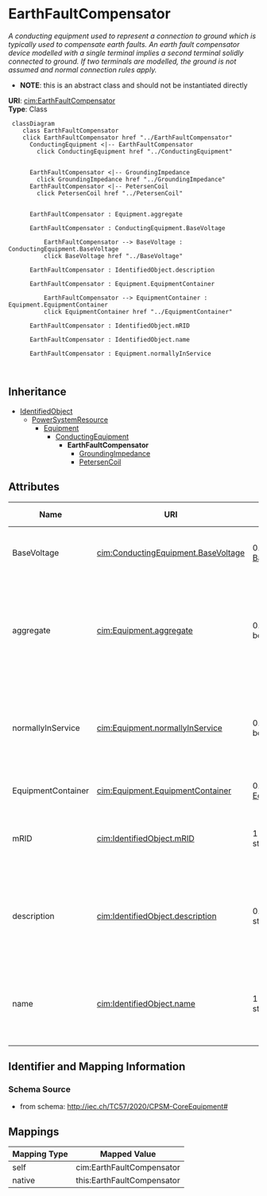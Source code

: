 # EarthFaultCompensator


_A conducting equipment used to represent a connection to ground which is typically used to compensate earth faults.   An earth fault compensator device modelled with a single terminal implies a second terminal solidly connected to ground.  If two terminals are modelled, the ground is not assumed and normal connection rules apply._




* __NOTE__: this is an abstract class and should not be instantiated directly


**URI**: [cim:EarthFaultCompensator](http://iec.ch/TC57/CIM100#EarthFaultCompensator)<br />
**Type**: Class




```mermaid
 classDiagram
    class EarthFaultCompensator
    click EarthFaultCompensator href "../EarthFaultCompensator"
      ConductingEquipment <|-- EarthFaultCompensator
        click ConductingEquipment href "../ConductingEquipment"
      

      EarthFaultCompensator <|-- GroundingImpedance
        click GroundingImpedance href "../GroundingImpedance"
      EarthFaultCompensator <|-- PetersenCoil
        click PetersenCoil href "../PetersenCoil"
      
      
      EarthFaultCompensator : Equipment.aggregate
        
      EarthFaultCompensator : ConductingEquipment.BaseVoltage
        
          EarthFaultCompensator --> BaseVoltage : ConductingEquipment.BaseVoltage
          click BaseVoltage href "../BaseVoltage"
        
      EarthFaultCompensator : IdentifiedObject.description
        
      EarthFaultCompensator : Equipment.EquipmentContainer
        
          EarthFaultCompensator --> EquipmentContainer : Equipment.EquipmentContainer
          click EquipmentContainer href "../EquipmentContainer"
        
      EarthFaultCompensator : IdentifiedObject.mRID
        
      EarthFaultCompensator : IdentifiedObject.name
        
      EarthFaultCompensator : Equipment.normallyInService
        
      
```





## Inheritance
* [IdentifiedObject](IdentifiedObject.md)
    * [PowerSystemResource](PowerSystemResource.md)
        * [Equipment](Equipment.md)
            * [ConductingEquipment](ConductingEquipment.md)
                * **EarthFaultCompensator**
                    * [GroundingImpedance](GroundingImpedance.md)
                    * [PetersenCoil](PetersenCoil.md)



## Attributes


| Name | URI | Cardinality and Range | Description | Inheritance |
| ---  | --- | --- | --- | --- |
| BaseVoltage | [cim:ConductingEquipment.BaseVoltage](http://iec.ch/TC57/CIM100#ConductingEquipment.BaseVoltage) | 0..1 <br />  [BaseVoltage](BaseVoltage.md)  | Base voltage of this conducting equipment | [ConductingEquipment](ConductingEquipment.md) |
| aggregate | [cim:Equipment.aggregate](http://iec.ch/TC57/CIM100#Equipment.aggregate) | 0..1 <br />  boolean  | The aggregate flag provides an alternative way of representing an aggregated ... | [Equipment](Equipment.md) |
| normallyInService | [cim:Equipment.normallyInService](http://iec.ch/TC57/CIM100#Equipment.normallyInService) | 0..1 <br />  boolean  | Specifies the availability of the equipment under normal operating conditions | [Equipment](Equipment.md) |
| EquipmentContainer | [cim:Equipment.EquipmentContainer](http://iec.ch/TC57/CIM100#Equipment.EquipmentContainer) | 0..1 <br />  [EquipmentContainer](EquipmentContainer.md)  | Container of this equipment | [Equipment](Equipment.md) |
| mRID | [cim:IdentifiedObject.mRID](http://iec.ch/TC57/CIM100#IdentifiedObject.mRID) | 1 <br />  string  | Master resource identifier issued by a model authority | [IdentifiedObject](IdentifiedObject.md) |
| description | [cim:IdentifiedObject.description](http://iec.ch/TC57/CIM100#IdentifiedObject.description) | 0..1 <br />  string  | The description is a free human readable text describing or naming the object | [IdentifiedObject](IdentifiedObject.md) |
| name | [cim:IdentifiedObject.name](http://iec.ch/TC57/CIM100#IdentifiedObject.name) | 1 <br />  string  | The name is any free human readable and possibly non unique text naming the o... | [IdentifiedObject](IdentifiedObject.md) |









## Identifier and Mapping Information







### Schema Source


* from schema: http://iec.ch/TC57/2020/CPSM-CoreEquipment#





## Mappings

| Mapping Type | Mapped Value |
| ---  | ---  |
| self | cim:EarthFaultCompensator |
| native | this:EarthFaultCompensator |




